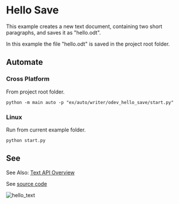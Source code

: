 # Hello Save

This example creates a new text document, containing two short paragraphs, and saves it as "hello.odt".

In this example the file "hello.odt" is saved in the project root folder.

## Automate

### Cross Platform

From project root folder.

```shell
python -m main auto -p "ex/auto/writer/odev_hello_save/start.py"
```

### Linux

Run from current example folder.

```shell
python start.py
```

## See

See Also: [Text API Overview]

See [source code](./start.py)

![hello_text](https://user-images.githubusercontent.com/4193389/181994435-9e57ae64-39c1-4ca1-8135-62ba2623a5a6.gif)

[Text API Overview]: https://python-ooo-dev-tools.readthedocs.io/en/latest/odev/part2/chapter05.html
